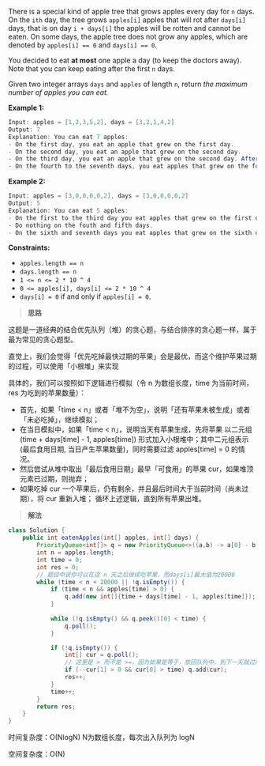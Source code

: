 There is a special kind of apple tree that grows apples every day for `n` days. On the `ith` day, the tree grows `apples[i]` apples that will rot after `days[i]` days, that is on day `i + days[i]` the apples will be rotten and cannot be eaten. On some days, the apple tree does not grow any apples, which are denoted by `apples[i] == 0` and `days[i] == 0`.

You decided to eat **at most** one apple a day (to keep the doctors away). Note that you can keep eating after the first `n` days.

Given two integer arrays `days` and `apples` of length `n`, return *the maximum number of apples you can eat.*

 

**Example 1:**

```java
Input: apples = [1,2,3,5,2], days = [3,2,1,4,2]
Output: 7
Explanation: You can eat 7 apples:
- On the first day, you eat an apple that grew on the first day.
- On the second day, you eat an apple that grew on the second day.
- On the third day, you eat an apple that grew on the second day. After this day, the apples that grew on the third day rot.
- On the fourth to the seventh days, you eat apples that grew on the fourth day.
```

**Example 2:**

```java
Input: apples = [3,0,0,0,0,2], days = [3,0,0,0,0,2]
Output: 5
Explanation: You can eat 5 apples:
- On the first to the third day you eat apples that grew on the first day.
- Do nothing on the fouth and fifth days.
- On the sixth and seventh days you eat apples that grew on the sixth day.
```

 

**Constraints:**

- `apples.length == n`
- `days.length == n`
- `1 <= n <= 2 * 10 ^ 4`
- `0 <= apples[i], days[i] <= 2 * 10 ^ 4`
- `days[i] = 0` if and only if `apples[i] = 0`.

> **思路**

这题是一道经典的结合优先队列（堆）的贪心题，与结合排序的贪心题一样，属于最为常见的贪心题型。

直觉上，我们会觉得「优先吃掉最快过期的苹果」会是最优，而这个维护苹果过期的过程，可以使用「小根堆」来实现

具体的，我们可以按照如下逻辑进行模拟（令 n 为数组长度，time 为当前时间，res 为吃到的苹果数量）：

- 首先，如果「time < n」或者「堆不为空」，说明「还有苹果未被生成」或者「未必吃掉」，继续模拟；
- 在当日模拟中，如果「time < n」，说明当天有苹果生成，先将苹果 以二元组 (time + days[time] - 1, apples[time]) 形式加入小根堆中；其中二元组表示 (最后食用日期, 当日产生苹果数量)，同时需要过滤 apples[time] = 0 的情况。
- 然后尝试从堆中取出「最后食用日期」最早「可食用」的苹果 cur，如果堆顶元素已过期，则抛弃；
- 如果吃掉 cur 一个苹果后，仍有剩余，并且最后时间大于当前时间（尚未过期），将 cur 重新入堆；
  循环上述逻辑，直到所有苹果出堆。

> **解法**

```java
class Solution {
    public int eatenApples(int[] apples, int[] days) {
        PriorityQueue<int[]> q = new PriorityQueue<>((a,b) -> a[0] - b[0]);
        int n = apples.length;
        int time = 0;
        int res = 0;
        // 题目中说你可以在这 n 天之后继续吃苹果，而days[i]最大值为20000
        while (time < n + 20000 || !q.isEmpty()) {
            if (time < n && apples[time] > 0) {
                q.add(new int[]{time + days[time] - 1, apples[time]});
            }
            
            while (!q.isEmpty() && q.peek()[0] < time) {
                q.poll();
            }

            if (!q.isEmpty()) {
                int[] cur = q.poll();
                // 这里是 > 而不是 >=，因为如果是等于，放回队列中，到下一天就过期了
                if (--cur[1] > 0 && cur[0] > time) q.add(cur);
                res++;
            }
            time++;
        }
        return res;
    }
}
```

时间复杂度：O(NlogN) N为数组长度，每次出入队列为 logN

空间复杂度：O(N)
